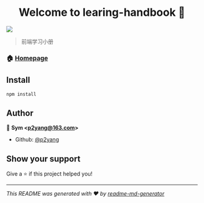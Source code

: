 <h1 align="center">Welcome to learing-handbook 👋</h1>
<p>
  <img src="https://img.shields.io/badge/version-1.0.0-blue.svg?cacheSeconds=2592000" />
</p>

> 前端学习小册

### 🏠 [Homepage](http://handbook.p2yang.com)

## Install

```sh
npm install
```

## Author

👤 **Sym &lt;p2yang@163.com&gt;**

* Github: [@p2yang](https://github.com/p2yang)

## Show your support

Give a ⭐️ if this project helped you!

***
_This README was generated with ❤️ by [readme-md-generator](https://github.com/kefranabg/readme-md-generator)_
